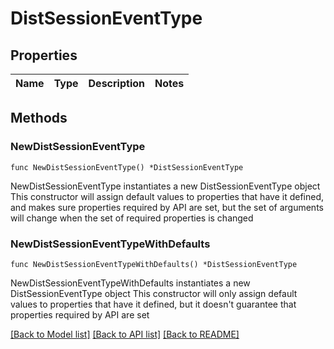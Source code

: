 # DistSessionEventType

## Properties

Name | Type | Description | Notes
------------ | ------------- | ------------- | -------------

## Methods

### NewDistSessionEventType

`func NewDistSessionEventType() *DistSessionEventType`

NewDistSessionEventType instantiates a new DistSessionEventType object
This constructor will assign default values to properties that have it defined,
and makes sure properties required by API are set, but the set of arguments
will change when the set of required properties is changed

### NewDistSessionEventTypeWithDefaults

`func NewDistSessionEventTypeWithDefaults() *DistSessionEventType`

NewDistSessionEventTypeWithDefaults instantiates a new DistSessionEventType object
This constructor will only assign default values to properties that have it defined,
but it doesn't guarantee that properties required by API are set


[[Back to Model list]](../README.md#documentation-for-models) [[Back to API list]](../README.md#documentation-for-api-endpoints) [[Back to README]](../README.md)


